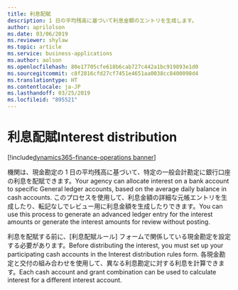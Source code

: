 ```yaml
---
title: 利息配賦
description: 1 日の平均残高に基づいて利息金額のエントリを生成します。
author: aprilolson
ms.date: 03/06/2019
ms.reviewer: shylaw
ms.topic: article
ms.service: business-applications
ms.author: aolson
ms.openlocfilehash: 80e17705cfe618b6cab727c442a1bc919893e1d0
ms.sourcegitcommit: c8f2816cfd27cf7451e4651aa0038cc8400098d4
ms.translationtype: HT
ms.contentlocale: ja-JP
ms.lasthandoff: 03/25/2019
ms.locfileid: "895521"
---
```

# <a name="interest-distribution"></a><span data-ttu-id="13f8d-103">利息配賦</span><span class="sxs-lookup"><span data-stu-id="13f8d-103">Interest distribution</span></span> 
[!include[dynamics365-finance-operations banner](../includes/dynamics365-finance-operations.md)]


<span data-ttu-id="13f8d-104">機関は、現金勘定の 1 日の平均残高に基づいて、特定の一般会計勘定に銀行口座の利息を配賦できます。</span><span class="sxs-lookup"><span data-stu-id="13f8d-104">Your agency can allocate interest on a bank account to specific General ledger accounts, based on the average daily balance in cash accounts.</span></span> <span data-ttu-id="13f8d-105">このプロセスを使用して、利息金額の詳細な元帳エントリを生成したり、転記なしでレビュー用に利息金額を生成したりできます。</span><span class="sxs-lookup"><span data-stu-id="13f8d-105">You can use this process to generate an advanced ledger entry for the interest amounts or generate the interest amounts for review without posting.</span></span>

<span data-ttu-id="13f8d-106">利息を配賦する前に、[利息配賦ルール] フォームで関係している現金勘定を設定する必要があります。</span><span class="sxs-lookup"><span data-stu-id="13f8d-106">Before distributing the interest, you must set up your participating cash accounts in the Interest distribution rules form.</span></span> <span data-ttu-id="13f8d-107">各現金勘定と交付の組み合わせを使用して、異なる利息勘定に対する利息を計算できます。</span><span class="sxs-lookup"><span data-stu-id="13f8d-107">Each cash account and grant combination can be used to calculate interest for a different interest account.</span></span>


